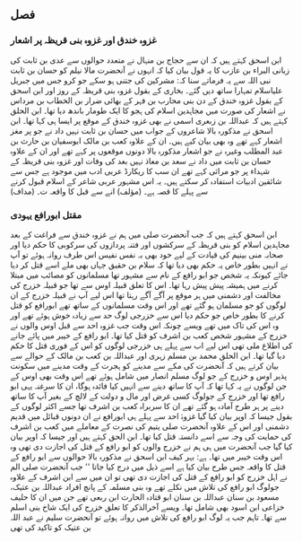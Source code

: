 ## فصل

### غزوہ خندق اور غزوہ بنی قریظہ پر اشعار

ابن اسحق کہتے ہیں کہ ان سے حجاج بن منہال نے متعدد حوالوں سے عدی بن ثابت کی زبانی البراء بن عازب کا یہ قول
بیان کیا کہ انہوں نے آنحضرت مالا نیلم کو حسان بن ثابت نبی اللہ سے یہ فرماتے سنا کہ:
مشرکین کی جتنی ہو سکے جو کرو جس میں جبریل علیاسلام تمہارا ساتھ دیں گئے۔
بخاری کے بقول غزوہ بنی قریظہ کے روز اور ابن اسحق کے بقول غزوہ خندق کے دن بنی محارب بن فہر کے بھائی ضرار بن
الخطاب بن مرداس نے اشعار کی صورت میں مجاہدین اسلام کی ہجو کا ایک طومار باندھ دیا تھا۔
ابن الحلق کہتے ہیں کہ عبداللہ بن زبعری اسمی نے بھی غزوہ خندق کے موقع پر ایسا ہی کہا تھا۔
ابن اسحق نے مذکورہ بالا شاعروں کے جواب میں حسان بن ثابت نہیں داد نے جو پر مغز اشعار کہے تھے وہ بھی بیان کیے ہیں۔
ان کے علاوہ کعب بن مالک ابوسفیان بن حارث بن عبد المطلب وغیرہ نے جو اشعار مذکورہ بالا دونوں موقعوں پر کہے تھے
اور ان کے علاوہ حسان بن ثابت میں داد نے سعد بن معاذ نہیں بعد کی وفات اور غزوہ بنی قریظہ کے شہداء پر جو مراثی کہے تھے ان سب
کا ریکارڈ عربی ادب میں موجود ہے جس سے شائقین ادبیات استفادہ کر سکتے ہیں۔
یہ اس مشہور عربی شاعر کے اسلام قبول کرنے سے پہلے کا قصہ ہے۔ (مؤلف)
انے سے قبل کا واقعہ ت۔ (مداف)

### مقتل ابورافع یہودی

ابن اسحق کہتے ہیں کہ جب آنحضرت صلی میں ہم نے غزوہ خندق سے فراغت کے بعد مجاہدین اسلام کو بنی قریظہ کے سرکشوں اور
فتنہ پردازوں کی سرکوبی کا حکم دیا اور صحابہ منی بینیم کی قیادت کے لیے خود بھی بہ نفس نفیس اس طرف روانہ ہوئے تو آپ نے انہیں
بطور خاص یہ حکم بھی دیا تھا کہ سلام بن حقیق جہاں بھی ملے اسے قتل کر دیا جائے کیونکہ یہ شخص جو ابو رافع کے نام سے مشہور تھا
مسلمانوں کو مصائب میں مبتلا کرنے میں ہمیشہ پیش پیش رہا تھا۔ اس کا تعلق قبیلہ اوس سے تھا جو قبیلہ خزرج کی مخالفت اور دشمنی میں
ہر موقع پر آگے آگے رہتا تھا اس لیے آپ نے قبیلہ خزرج کے ان لوگوں کو جو مسلمان ہو گئے تھے اور اس وقت مسلمانوں کے ساتھ
تھے ابورافع کو قتل کرنے کا بطور خاص جو حکم دیا اس سے خزرجی لوگ حد سے زیادہ خوش ہوئے تھے اور وہ اس کی تاک میں تھے ویسے
چونکہ اس وقت جب غزوہ احد سے قبل اوس والوں نے خزرج کے مشہور شخص کعب بن اشرف کو قتل کیا تھا۔ ابو رافع کے خیبر میں پائے
جانے کی اطلاع ملی تھی اس لیے اب سے پہلے ہی خزرجی لوگوں کو اس کے فوری قتل کا حکم دیا گیا تھا۔
ابن الحلق محمد بن مسلم زہری اور عبداللہ بن کعب بن مالک کے حوالے سے بیان کرتے ہیں کہ آنحضرت کی مکے سے مدینے
کو ہجرت کے وقت مدینے میں سکونت پذیر اوس و خزرج کے جو لوگ مسلم انصار میں شامل ہوئے تھے اس وقت بھی اوس کے جن
لوگوں نے یہ کہا تھا کہ آپ کا ساتھ دینے سے انہیں کیا فائدہ ہوگا، ان کا سرغنہ یہی ابو رافع تھا اور خزرج کے جولوگ کسی غرض اور مال
و دولت کے لالچ کے بغیر آپ کا ساتھ دینے پر ہر طرح آمادہ ہو گئے تھے ان کا سربراہ کعب بن اشرف تھا جسے اکثر لوگوں کے بقول
جیسا کہ اوپر بیان کیا گیا غزوۂ احد سے پہلے ہی ابورافع نے ان دونوں قبائل میں قدیم دشمنی اور اس کے علاوہ آنحضرت صلی یتیم کی
نصرت کے معاملے میں کعب بن اشرف کی حمایت کی وجہ سے اسے دانستہ قتل کیا تھا۔
ابن الحق کہتے ہیں اور جیسا کہ اوپر بیان کیا گیا جب آنحضرت میں ہی ہم نے خزرج والوں کو ابو رافع کے قتل کی اجازت دی تھی
وہ اس وقت خیبر میں تھا۔
ہے:
بہر کیف ابن اسحق نے مذکورہ بالا حوالوں سے ابو رافع کے قتل کا واقعہ جس طرح بیان کیا ہے اسے ذیل میں درج کیا جاتا
'' جب آنحضرت صلی الم نے اہل خزرج کو ابو رافع کے قتل کی اجازت دی تھی تو ان میں سے ابن اشرف کے علاوہ جولوگ
ابو رافع کی تلاش میں نکلے تھے وہ بنی مسلمہ کے پانچ افراد عبداللہ بن عتیک، مسعود بن سنان عبداللہ بن سنان ابو قتادہ
الحارث ابن ربعی تھے جن میں ان کا حلیف خزاعی ابن اسود بھی شامل تھا۔ ویسے آخرالذکر کا تعلق خزرج کی ایک شاخ بنی
اسلم سے تھا۔ تاہم جب یہ لوگ ابو رافع کی تلاش میں روانہ ہوئے تو آنحضرت سلیم نے عبد اللہ بن عتیک کو تاکید کی تھی
